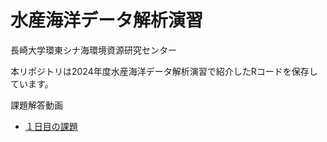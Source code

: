# 水産海洋データ解析演習

長崎大学環東シナ海環境資源研究センター

本リポジトリは2024年度水産海洋データ解析演習で紹介したRコードを保存しています。


課題解答動画

* [１日目の課題](https://youtu.be/9vSSQeN617w)